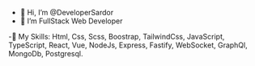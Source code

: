 - 👋 Hi, I’m @DeveloperSardor
- 👀 I’m FullStack Web Developer

-🤨 My Skills: Html, Css, Scss, Boostrap, TailwindCss, JavaScript, TypeScript, React, Vue, NodeJs, Express,
        Fastify, WebSocket, GraphQl, MongoDb, Postgresql.


